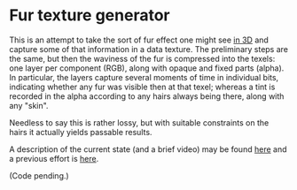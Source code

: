 Fur texture generator
=====================

This is an attempt to take the sort of fur effect one might see [in 3D](https://hhoppe.com/fur.pdf) and capture some of that
information in a data texture. The preliminary steps are the same, but then the waviness of the fur is compressed into the
texels: one layer per component (RGB), along with opaque and fixed parts (alpha). In particular, the layers capture several
moments of time in individual bits, indicating whether any fur was visible then at that texel; whereas a tint is recorded
in the alpha according to any hairs always being there, along with any "skin".

Needless to say this is rather lossy, but with suitable constraints on the hairs it actually yields passable results.

A description of the current state (and a brief video) may be found [here](https://forums.solar2d.com/t/fur-take-two/354724)
and a previous effort is [here](https://forums.solar2d.com/t/fur-foliage-wip/343798).

(Code pending.)
